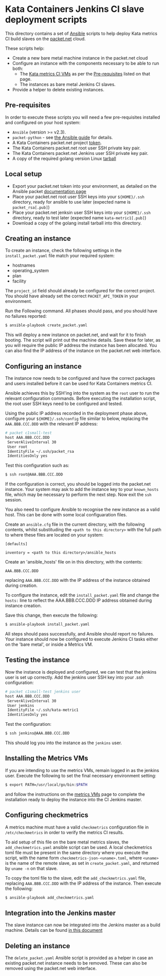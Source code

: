 # Kata Containers Jenkins CI slave deployment scripts

This directory contains a set of [Ansible](https://docs.ansible.com/) scripts to help
deploy Kata metrics CI build slaves on the [packet.net](https://www.packet.com/) cloud.

These scripts help:
- Create a new bare metal machine instance in the packet.net cloud
- Configure an instance with the components necessary to be able to run both:
  - The [Kata metrics CI VMs](https://github.com/kata-containers/ci/tree/master/VMs/metrics)
    as per the [Pre-requisites](https://github.com/kata-containers/ci/tree/master/VMs/metrics#pre-requisites) listed on that page.
  - The instances as bare metal Jenkins CI slaves.
- Provide a helper to delete existing instances.

## Pre-requisites

In order to execute these scripts you will need a few pre-requisites installed and
configured on your host system:

- `Ansible` (version >= v2.3).
- `packet-python` - see [the Ansible guide](https://docs.ansible.com/ansible/latest/scenario_guides/guide_packet.html) for details.
- A Kata Containers packet.net project [token](https://www.packet.com/developers/api/).
- The Kata Containers packet.net root user SSH private key pair.
- The Kata Containers packet.net Jenkins user SSH private key pair.
- A copy of the required golang version Linux [tarball](https://golang.org/dl/)

## Local setup

- Export your packet.net token into your environment, as detailed on the Ansible packet [documentation page](https://docs.ansible.com/ansible/latest/scenario_guides/guide_packet.html#requirements)
- Place your packet.net root user SSH keys into your `${HOME}/.ssh` directory, ready for ansible to use later (expected name is `packet_rsa[.pub]`)
- Place your packet.net jenksin user SSH keys into your `${HOME}/.ssh` directory, ready to test later (expected name `kata-metric1[.pub]`)
- Download a copy of the golang install tarball into this directory.

## Creating an instance

To create an instance, check the following settings in the `install_packet.yaml` file match
your required system:

- hostnames
- operating_system
- plan
- facility

The `project_id` field should already be configured for the correct project. You should have
already set the correct `PACKET_API_TOKEN` in your environment.

Run the Following command. All phases should pass, and you should have no failures
reported:

```bash
$ ansible-playbook create_packet.yaml
```

This will deploy a new instance on packet.net, and wait for it to finish booting.
The script will print out the machine details. Save these for later, as you will require
the public IP address the instance has been allocated. You can also find the IP address
of the instance on the packet.net web interface.

## Configuring an instance

The instance now needs to be configured and have the correct packages and users installed
before it can be used for Kata Containers metrics CI.

Ansible achieves this by SSH'ing into the system as the `root` user to run the relevant
configuration commands. Before executing the installation script, the root user SSH keys
need to be configured and tested.

Using the public IP address recorded in the deployment phase above, configure your
`${HOME}/.ssh/config` file similar to below, replacing the `AAA.BBB.CCC.DDD` with the
relevant IP address:

```bash
# packet c1small-test
host AAA.BBB.CCC.DDD
 ServerAliveInterval 30
 User root
 IdentityFile ~/.ssh/packet_rsa
 IdentitiesOnly yes
```

Test this configuration such as:

```bash
$ ssh root@AAA.BBB.CCC.DDD
```

If the configuration is correct, you should be logged into the packet.net instance.
Your system may ask to add the instance key to your `known_hosts` file, which may
be necessary to perform the next step. Now exit the `ssh` session.

You also need to configure Ansible to recognise the new instance as a valid host. This can
be done with some local configuaration files.

Create an `ansible.cfg` file in the current directory, with the following contents, whilst
substituding the `<path to this directory>` with the full path to where these files are
located on your system:

```
[defaults]

inventory = <path to this directory>/ansible_hosts
```

Create an 'ansible_hosts' file on in this directory, with the contents:

```
AAA.BBB.CCC.DDD
```

replacing `AAA.BBB.CCC.DDD` with the IP address of the instance obtained during creation.

To configure the instance, edit the `install_packet.yaml` file and change the `hosts:`
line to reflect the AAA.BBB.CCC.DDD IP address obtained during instance creation.

Save this change, then execute the following:

```bash
$ ansible-playbook install_packet.yaml
```

All steps should pass successfully, and Ansible should report no failures.
Your instance should now be configured to execute Jenkins CI tasks either on the
'bare metal', or inside a Metrics VM.

## Testing the instance

Now the instance is deployed and configured, we can test that the jenkins user is set up
correctly. Add the jenkins user SSH key into your .ssh configuration:

```bash
# packet c1small-test jenkins user
host AAA.BBB.CCC.DDD
 ServerAliveInterval 30
 User jenkins
 IdentityFile ~/.ssh/kata-metric1
 IdentitiesOnly yes
```

Test the configuration:

```bash
$ ssh jenkins@AAA.BBB.CCC.DDD
```

This should log you into the instance as the `jenkins` user.

## Installing the Metrics VMs

If you are intending to use the metrics VMs, remain logged in as the jenkins user.
Execute the following to set the final necessary environment setting:

```bash
$ export PATH=/usr/local/go/bin:$PATH
```

and follow the instructions on the [metrics VMs](https://github.com/kata-containers/ci/tree/master/VMs/metrics#example)
page to complete the installation ready to deploy the instance into the CI Jenkins master.

## Configuring checkmetrics

A metrics machine must have a valid `checkmetrics` configuration file in `/etc/checkmetrics`
in order to verify the metrics CI results.

To aid setup of this file on the bare metal metrics slaves, the `add_checkmetrics.yaml`
ansible script can be used. A local checkmetrics toml file must be present in the same
directory where you execute the script, with the name form `checkmetrics-json-<uname>.toml`,
where `<uname>` is the name of the remote slave, as set in `create_packet.yaml`, and returned
by `uname -n` on that slave.

To copy the toml file to the slave, edit the `add_checkmetrics.yaml` file, replacing
`AAA.BBB.CCC.DDD` with the IP address of the instance. Then execute the following:

```bash
$ ansible-playbook add_checkmetrics.yaml
```

## Integration into the Jenkins master

The slave instance can now be integrated into the Jenkins master as a build machine. Details
can be found [in this document](https://github.com/kata-containers/ci/blob/master/Jenkins_setup.md)

## Deleting an instance

The `delete_packet.yaml` Ansible script is provided as a helper in case an existing
packet.net instance needs to be removed. These can also be removed using the packet.net
web interface.
